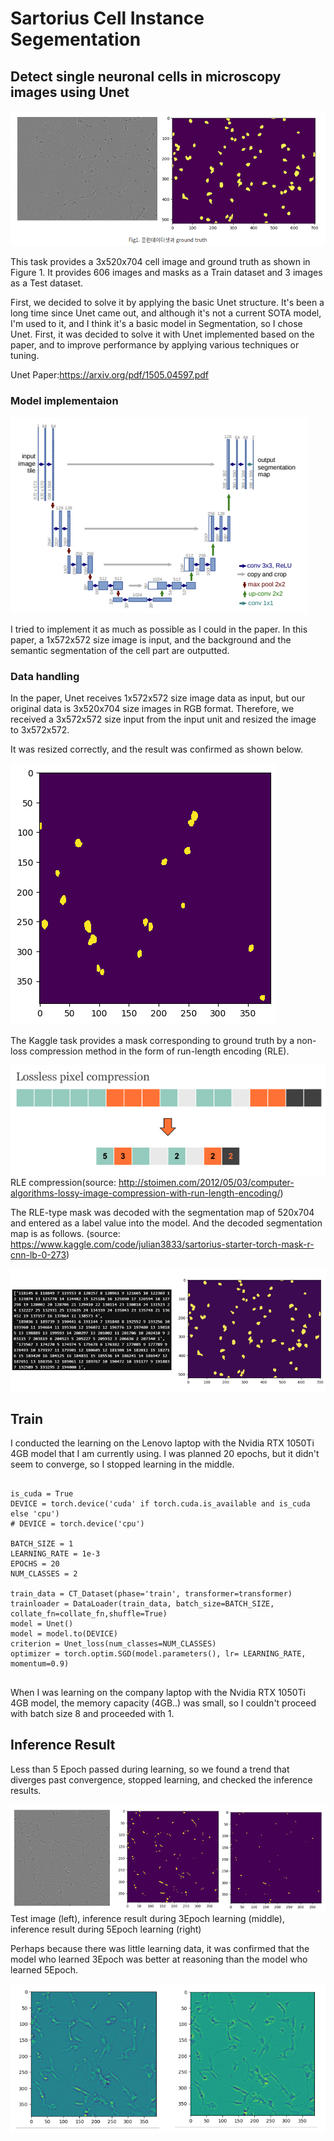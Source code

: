 # Sartorius Cell Instance Segementation

## Detect single neuronal cells in microscopy images using Unet

![Alt text](/images/train_truth.png)


This task provides a 3x520x704 cell image and ground truth as shown in Figure 1. It provides 606 images and masks as a Train dataset and 3 images as a Test dataset.

First, we decided to solve it by applying the basic Unet structure. It's been a long time since Unet came out, and although it's not a current SOTA model, I'm used to it, and I think it's a basic model in Segmentation, so I chose Unet. First, it was decided to solve it with Unet implemented based on the paper, and to improve performance by applying various techniques or tuning.

Unet Paper:https://arxiv.org/pdf/1505.04597.pdf

### Model implementaion

![Alt text](/images/unet.png)

I tried to implement it as much as possible as I could in the paper. In this paper, a 1x572x572 size image is input, and the background and the semantic segmentation of the cell part are outputted.

### Data handling

In the paper, Unet receives 1x572x572 size image data as input, but our original data is 3x520x704 size images in RGB format. Therefore, we received a 3x572x572 size input from the input unit and resized the image to 3x572x572.

It was resized correctly, and the result was confirmed as shown below.

![Alt text](/images/resuze.png)

The Kaggle task provides a mask corresponding to ground truth by a non-loss compression method in the form of run-length encoding (RLE).

![Alt text](/images/rle.png)
RLE compression(source: http://stoimen.com/2012/05/03/computer-algorithms-lossy-image-compression-with-run-length-encoding/)

The RLE-type mask was decoded with the segmentation map of 520x704 and entered as a label value into the model. And the decoded segmentation map is as follows.
(source: https://www.kaggle.com/code/julian3833/sartorius-starter-torch-mask-r-cnn-lb-0-273)


![Alt text](/images/rledecode.png)

## Train
I conducted the learning on the Lenovo laptop with the Nvidia RTX 1050Ti 4GB model that I am currently using.
I was planned 20 epochs, but it didn't seem to converge, so I stopped learning in the middle.

<pre>
<code>
is_cuda = True
DEVICE = torch.device('cuda' if torch.cuda.is_available and is_cuda else 'cpu')
# DEVICE = torch.device('cpu')

BATCH_SIZE = 1
LEARNING_RATE = 1e-3
EPOCHS = 20
NUM_CLASSES = 2

train_data = CT_Dataset(phase='train', transformer=transformer)
trainloader = DataLoader(train_data, batch_size=BATCH_SIZE, collate_fn=collate_fn,shuffle=True)
model = Unet()
model = model.to(DEVICE)
criterion = Unet_loss(num_classes=NUM_CLASSES)
optimizer = torch.optim.SGD(model.parameters(), lr= LEARNING_RATE, momentum=0.9)
</code>
</pre>


When I was learning on the company laptop with the Nvidia RTX 1050Ti 4GB model, the memory capacity (4GB..) was small, so I couldn't proceed with batch size 8 and proceeded with 1.

## Inference Result
Less than 5 Epoch passed during learning, so we found a trend that diverges past convergence, stopped learning, and checked the inference results.

![Alt text](/images/result.png)
Test image (left), inference result during 3Epoch learning (middle), inference result during 5Epoch learning (right)

Perhaps because there was little learning data, it was confirmed that the model who learned 3Epoch was better at reasoning than the model who learned 5Epoch.

![Alt text](/images/result2.png)